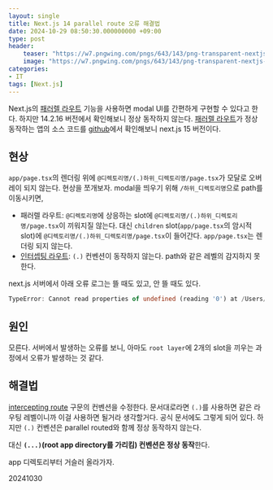 ```yaml
---
layout: single
title: Next.js 14 parallel route 오류 해결법
date: 2024-10-29 08:50:30.000000000 +09:00
type: post
header:
    teaser: "https://w7.pngwing.com/pngs/643/143/png-transparent-nextjs-hd-logo.png"
    image: "https://w7.pngwing.com/pngs/643/143/png-transparent-nextjs-hd-logo.png"
categories:
- IT
tags: [Next.js]
---
```


Next.js의 [패러렐 라우트](https://nextjs.org/docs/14/app/building-your-application/routing/parallel-routes) 기능을 사용하면 modal UI를 간편하게 구현할 수 있다고 한다. 하지만 14.2.16  버전에서 확인해보니 정상 동작하지 않는다. [패러렐 라우트](https://nextgram.vercel.app/)가 정상 동작하는 앱의 소스 코드를 [github](https://github.com/vercel/nextgram)에서 확인해보니 next.js 15 버전이다.

## 현상

`app/page.tsx`의 렌더링 위에 `@디렉토리명/(.)하위_디렉토리명/page.tsx`가 모달로 오버레이 되지 않는다. 현상을 쪼개보자. modal을 띄우기 위해 `/하위_디렉토리명`으로 path를 이동시키면,

* 패러렐 라우트: `@디렉토리명`에 상응하는 slot에 `@디렉토리명/(.)하위_디렉토리명/page.tsx`이 끼워지질 않는다. 대신 `children` slot(`app/page.tsx`의 암시적 slot)에 `@디렉토리명/(.)하위_디렉토리명/page.tsx`이 들어간다. `app/page.tsx`는 렌더링 되지 않는다.
* [인터셉팅 라우트](https://nextjs.org/docs/14/app/building-your-application/routing/intercepting-routes): `(.)` 컨벤션이 동작하지 않는다. path와 같은 레벨의  감지하지 못한다.

next.js 서버에서 아래 오류 로그는 뜰 때도 있고, 안 뜰 때도 있다.

```typescript
TypeError: Cannot read properties of undefined (reading '0') at /Users/a1101586/dev/11st/shorts-fe/.yarn/__virtual__/next-virtual-d46895ab80/0/cache/next-npm-14.2.15-21f04e6ccc-5c5ed27888.zip/node_modules/next/dist/compiled/next-server/app-page.runtime.dev.js:39:13374 at Array.map (<anonymous>) at /Users/a1101586/dev/11st/shorts-fe/.yarn/__virtual__/next-virtual-d46895ab80/0/cache/next-npm-14.2.15-21f04e6ccc-5c5ed27888.zip/node_modules/next/dist/compiled/next-server/app-page.runtime.dev.js:39:13346 at async Promise.all (index 1) at async rW (/Users/a1101586/dev/11st/shorts-fe/.yarn/__virtual__/next-virtual-d46895ab80/0/cache/next-npm-14.2.15-21f04e6ccc-5c5ed27888.zip/node_modules/next/dist/compiled/next-server/app-page.runtime.dev.js:39:13008) at async r0 (/Users/a1101586/dev/11st/shorts-fe/.yarn/__virtual__/next-virtual-d46895ab80/0/cache/next-npm-14.2.15-21f04e6ccc-5c5ed27888.zip/node_modules/next/dist/compiled/next-server/app-page.runtime.dev.js:39:16189) {page: "/product", stack: "TypeError: Cannot read properties of undefined (re…led/next-server/app-page.runtime.dev.js:39:16189)", message: "Cannot read properties of undefined (reading '0')"}
```

## 원인

모른다. 서버에서 발생하는 오류를 보니, 아마도 `root layer`에 2개의 slot을 끼우는 과정에서 오류가 발생하는 것 같다.

## 해결법

[intercepting route](https://nextjs.org/docs/14/app/building-your-application/routing/intercepting-routes) 구문의 컨벤션을 수정한다. 문서대로라면 `(.)`를 사용하면 같은 라우팅 레벨이니까 이걸 사용하면 될거라 생각할거다. 공식 문서에도 그렇게 되어 있다. 하지만 `(.)` 컨벤션은 parallel routed와 함께 정상 동작하지 않는다. 

대신 **`(...)`(root app directory를 가리킴) 컨벤션은 정상 동작**한다.

app 디렉토리부터 거슬러 올라가자.

20241030
